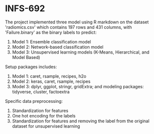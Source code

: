 # INFS-692
The project implemented three model using R markdown on the dataset 'radiomics.csv' which contains 197 rows and 431 columns, with 'Failure.binary' as the binary labels to predict:
1. Model 1: Ensemble classification model
2. Model 2: Network-based classification model
3. Model 3: Unsupervised learning models (K-Means, Hierarchical, and Model Based)

Setup packages includes:
1. Model 1: caret, rsample, recipes, h2o
2. Model 2: keras, caret, rsample, recipes
3. Model 3: dplyr, ggplot, stringr, gridExtra; and modeling packages: tidyverse, cluster, factoextra

Specific data preprocessing:
1.	Standardization for features 
2.	One hot encoding for the labels
3.	Standardization for features and removing the label from the original dataset for unsupervised learning
